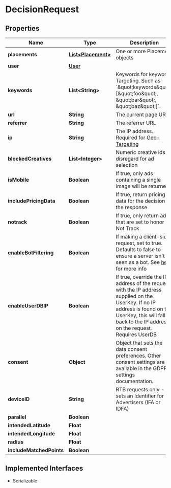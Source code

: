 

# DecisionRequest


## Properties

Name | Type | Description | Notes
------------ | ------------- | ------------- | -------------
**placements** | [**List&lt;Placement&gt;**](Placement.md) | One or more Placement objects | 
**user** | [**User**](User.md) |  |  [optional]
**keywords** | **List&lt;String&gt;** | Keywords for keyword Targeting. Such as &#x60;\&quot;keywords\&quot;: [\&quot;foo\&quot;, \&quot;bar\&quot;, \&quot;baz\&quot;]&#x60;. |  [optional]
**url** | **String** | The current page URL |  [optional]
**referrer** | **String** | The referrer URL |  [optional]
**ip** | **String** | The IP address. Required for [Geo-Targeting](https://dev.adzerk.com/docs/geo-location) |  [optional]
**blockedCreatives** | **List&lt;Integer&gt;** | Numeric creative ids to disregard for ad selection |  [optional]
**isMobile** | **Boolean** | If true, only ads containing a single image will be returned |  [optional]
**includePricingData** | **Boolean** | If true, return pricing data for the decision in the response |  [optional]
**notrack** | **Boolean** | If true, only return ads that are set to honor Do Not Track |  [optional]
**enableBotFiltering** | **Boolean** | If making a client-side request, set to true. Defaults to false to ensure a server isn&#39;t seen as a bot. See [here](https://dev.adzerk.com/docs/tracking-overview#section-bot-filtering) for more info |  [optional]
**enableUserDBIP** | **Boolean** | If true, override the IP address of the request with the IP address supplied on the UserKey. If no IP address is found on the UserKey, this will fall back to the IP address on the request. Requires UserDB |  [optional]
**consent** | **Object** | Object that sets the data consent preferences. Other consent settings are available in the GDPR settings documentation. |  [optional]
**deviceID** | **String** | RTB requests only - sets an Identifier for Advertisers (IFA or IDFA) |  [optional]
**parallel** | **Boolean** |  |  [optional]
**intendedLatitude** | **Float** |  |  [optional]
**intendedLongitude** | **Float** |  |  [optional]
**radius** | **Float** |  |  [optional]
**includeMatchedPoints** | **Boolean** |  |  [optional]


## Implemented Interfaces

* Serializable


